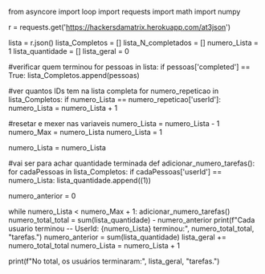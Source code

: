from asyncore import loop
import requests
import math
import numpy

r = requests.get('https://hackersdamatrix.herokuapp.com/at3json')

lista = r.json()
lista_Completos = []
lista_N_completados = []
numero_Lista = 1
lista_quantidade = []
lista_geral = 0

#verificar quem terminou
for pessoas in lista:
    if pessoas['completed'] == True:
        lista_Completos.append(pessoas)

#ver quantos IDs tem na lista completa
for numero_repeticao in lista_Completos:
    if numero_Lista == numero_repeticao['userId']:
        numero_Lista = numero_Lista + 1

#resetar e mexer nas variaveis
numero_Lista = numero_Lista - 1
numero_Max = numero_Lista
numero_Lista = 1

numero_Lista = numero_Lista 

#vai ser para achar quantidade terminada
def adicionar_numero_tarefas():
    for cadaPessoas in lista_Completos:
        if cadaPessoas['userId'] == numero_Lista:
            lista_quantidade.append((1))

numero_anterior = 0

while numero_Lista < numero_Max + 1:
    adicionar_numero_tarefas()
    numero_total_total = sum(lista_quantidade) - numero_anterior
    print(f"Cada usuario terminou -- UserId: {numero_Lista} terminou:", numero_total_total, "tarefas.")
    numero_anterior = sum(lista_quantidade)
    lista_geral += numero_total_total
    numero_Lista = numero_Lista + 1

print(f"No total, os usuários terminaram:", lista_geral, "tarefas.")

